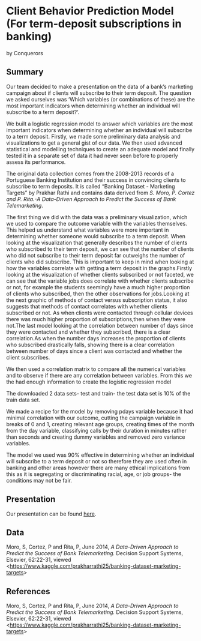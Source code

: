 Client Behavior Prediction Model (For term-deposit subscriptions in
banking)
================
by Conquerors

## Summary

Our team decided to make a presentation on the data of a bank’s
marketing campaign about if clients will subscribe to their term
deposit. The question we asked ourselves was ‘Which variables (or
combinations of these) are the most important indicators when
determining whether an individual will subscribe to a term deposit?’.

We built a logistic regression model to answer which variables are the
most important indicators when determining whether an individual will
subscribe to a term deposit. Firstly, we made some preliminary data
analysis and visualizations to get a general gist of our data. We then
used advanced statistical and modelling techniques to create an adequate
model and finally tested it in a separate set of data it had never seen
before to properly assess its performance.

The original data collection comes from the 2008-2013 records of a
Portuguese Banking Institution and their success in convincing clients
to subscribe to term deposits. It is called “Banking Dataset - Marketing
Targets” by Prakhar Rathi and contains data derived from *S. Moro, P.
Cortez and P. Rita.-A Data-Driven Approach to Predict the Success of
Bank Telemarketing*.

The first thing we did with the data was a preliminary visualization,
which we used to compare the outcome variable with the variables
themselves. This helped us understand what variables were more important
in determining whether someone would subscribe to a term deposit. When
looking at the visualization that generally describes the number of
clients who subscribed to their term deposit, we can see that the number
of clients who did not subscribe to their term deposit far outweighs the
number of clients who did subscribe. This is important to keep in mind
when looking at how the variables correlate with getting a term deposit
in the graphs.Firstly looking at the visualization of whether clients
subscribed or not faceted, we can see that the variable jobs does
correlate with whether clients subscribe or not, for example the
students seemingly have a much higher proportion of clients who
subscribed, then the other observations for jobs.Looking at the next
graphic of methods of contact versus subscription status, it also
suggests that methods of contact correlates with whether clients
subscribed or not. As when clients were contacted through cellular
devices there was much higher proportion of subscriptions,then when they
were not.The last model looking at the correlation between number of
days since they were contacted and whether they subscribed, there is a
clear correlation.As when the number days increases the proportion of
clients who subscribed drastically falls, showing there is a clear
correlation between number of days since a client was contacted and
whether the client subscribes.

We then used a correlation matrix to compare all the numerical variables
and to observe if there are any correlation between variables. From this
we the had enough information to create the logistic regression model

The downloaded 2 data sets- test and train- the test data set is 10% of
the train data set.

We made a recipe for the model by removing pdays variable because it had
minimal correlation with our outcome, cutting the campaign variable in
breaks of 0 and 1, creating relevant age groups, creating times of the
month from the day variable, classifying calls by their duration in
minutes rather than seconds and creating dummy variables and removed
zero variance variables.

The model we used was 90% effective in determining whether an individual
will subscribe to a term deposit or not so therefore they are used often
in banking and other areas however there are many ethical implications
from this as it is segregating or discriminating racial, age, or job
groups- the conditions may not be fair.

## Presentation

Our presentation can be found [here](presentation/presentation.html).

## Data

Moro, S, Cortez, P and Rita, P, June 2014, *A Data-Driven Approach to
Predict the Success of Bank Telemarketing.* Decision Support Systems,
Elsevier, 62:22-31, viewed
\<<https://www.kaggle.com/prakharrathi25/banking-dataset-marketing-targets>\>

## References

Moro, S, Cortez, P and Rita, P, June 2014, *A Data-Driven Approach to
Predict the Success of Bank Telemarketing.* Decision Support Systems,
Elsevier, 62:22-31, viewed
\<<https://www.kaggle.com/prakharrathi25/banking-dataset-marketing-targets>\>
